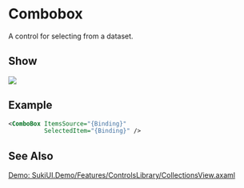 # Combobox

A control for selecting from a dataset.

## Show

<img src="/controls/inputs/combobox.gif"/>

## Example

```xml
<ComboBox ItemsSource="{Binding}" 
          SelectedItem="{Binding}" />
```

## See Also

[Demo: SukiUI.Demo/Features/ControlsLibrary/CollectionsView.axaml](https://github.com/kikipoulet/SukiUI/blob/main/SukiUI.Demo/Features/ControlsLibrary/CollectionsView.axaml)